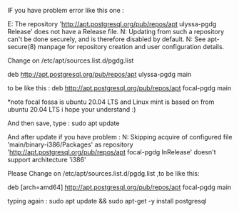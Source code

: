 IF you have problem error like this one :

E: The repository 'http://apt.postgresql.org/pub/repos/apt ulyssa-pgdg Release' does not have a Release file.
N: Updating from such a repository can't be done securely, and is therefore disabled by default.
N: See apt-secure(8) manpage for repository creation and user configuration details.

Change on /etc/apt/sources.list.d/pgdg.list 

deb http://apt.postgresql.org/pub/repos/apt ulyssa-pgdg main

to be like this :
deb http://apt.postgresql.org/pub/repos/apt focal-pgdg main

*note focal fossa is ubuntu 20.04 LTS
and Linux mint is based on from ubuntu 20.04 LTS 
i hope your understand :)

And then save, type : sudo apt update

And after update if you have problem :
N: Skipping acquire of configured file 'main/binary-i386/Packages' as repository 'http://apt.postgresql.org/pub/repos/apt focal-pgdg InRelease' doesn't support architecture 'i386'

Please Change on /etc/apt/sources.list.d/pgdg.list ,to be like this:

deb [arch=amd64] http://apt.postgresql.org/pub/repos/apt focal-pgdg main


typing again :
sudo apt update && sudo apt-get -y install postgresql







